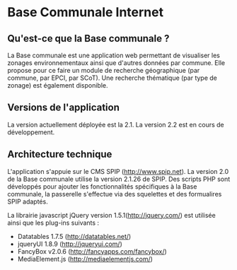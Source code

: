 Base Communale Internet
=======================

Qu'est-ce que la Base communale ?
---------------------------------

La Base communale est une application web permettant de visualiser les 
zonages environnementaux ainsi que d'autres données par commune. Elle propose
pour ce faire un module de recherche géographique (par commune, par EPCI, par 
SCoT). Une recherche thématique (par type de zonage) est également disponible.

Versions de l'application
-------------------------

La version actuellement déployée est la 2.1.
La version 2.2 est en cours de développement.

Architecture technique
----------------------

L'application s'appuie sur le CMS SPIP (http://www.spip.net).
La version 2.0 de la Base communale utilise la version 2.1.26 de SPIP.
Des scripts PHP sont développés pour ajouter les fonctionnalités spécifiques 
à la Base communale, la passerelle s'effectue via des squelettes et des 
formualires SPIP adaptés.

La librairie javascript jQuery version 1.5.1(http://jquery.com/) est 
utilisée ainsi que les plug-ins suivants :
* Datatables 1.7.5 (http://datatables.net/)
* jqueryUI 1.8.9 (http://jqueryui.com/)
* FancyBox v2.0.6 (http://fancyapps.com/fancybox/)
* MediaElement.js (http://mediaelementjs.com/)